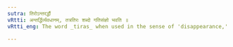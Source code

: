 ```yaml
---
sutra: तिरोऽन्तरर्द्धौ
vRtti: अन्तर्द्धिर्व्यवधानम्, तत्रतिरः शब्दो गतिसंज्ञो भवति ॥
vRtti_eng: The word _tiras_ when used in the sense of 'disappearance,' is called _gati_ when in composition with a verb.

---
```

